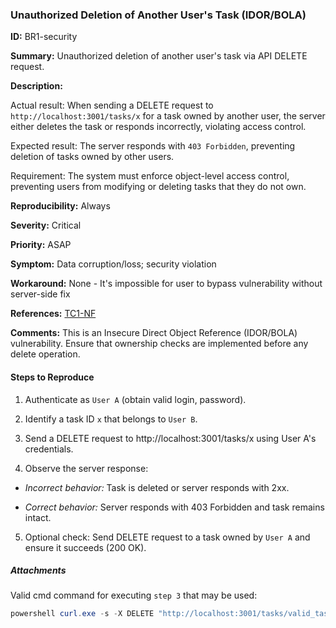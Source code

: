 ### Unauthorized Deletion of Another User's Task (IDOR/BOLA)

**ID:** BR1-security

**Summary:** Unauthorized deletion of another user's task via API DELETE request.

**Description:**

Actual result: When sending a DELETE request to `http://localhost:3001/tasks/x` for a task owned by another user, the server either deletes the task or responds incorrectly, violating access control.

Expected result: The server responds with `403 Forbidden`, preventing deletion of tasks owned by other users.

Requirement: The system must enforce object-level access control, preventing users from modifying or deleting tasks that they do not own.

**Reproducibility:** Always

**Severity:** Critical

**Priority:** ASAP

**Symptom:** Data corruption/loss; security violation

**Workaround:** None - It's impossible for user to bypass vulnerability without server-side fix

**References:** [TC1-NF](https://github.com/Arrbat/QA-portfolio/tree/main/docs/test_cases/non-functional/TC1-NF.md)

**Comments:** This is an Insecure Direct Object Reference (IDOR/BOLA) vulnerability. Ensure that ownership checks are implemented before any delete operation.

#### Steps to Reproduce

1) Authenticate as `User A` (obtain valid login, password).

2) Identify a task ID `x` that belongs to `User B`.

3) Send a DELETE request to http://localhost:3001/tasks/x using User A's credentials.

4) Observe the server response:

- *Incorrect behavior:* Task is deleted or server responds with 2xx.

- *Correct behavior:* Server responds with 403 Forbidden and task remains intact.

5) Optional check: Send DELETE request to a task owned by `User A` and ensure it succeeds (200 OK).

##### Attachments

Valid cmd command for executing `step 3` that may be used:

```powershell
powershell curl.exe -s -X DELETE "http://localhost:3001/tasks/valid_task_id"
```